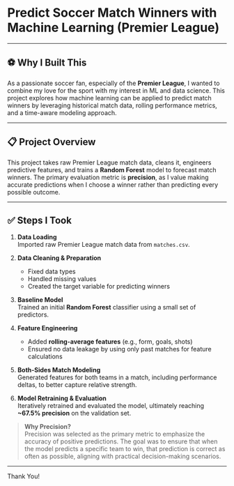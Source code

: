 # Predict **Soccer** Match Winners with Machine Learning (Premier League)

---

## ⚽ Why I Built This

As a passionate soccer fan, especially of the **Premier League**, I wanted to combine my love for the sport with my interest in ML and data science. This project explores how machine learning can be applied to predict match winners by leveraging historical match data, rolling performance metrics, and a time-aware modeling approach.

---

## 📋 Project Overview

This project takes raw Premier League match data, cleans it, engineers predictive features, and trains a **Random Forest** model to forecast match winners. The primary evaluation metric is **precision**, as I value making accurate predictions when I choose a winner rather than predicting every possible outcome.

---

## ✅ Steps I Took

1. **Data Loading**  
   Imported raw Premier League match data from `matches.csv`.

2. **Data Cleaning & Preparation**  
   - Fixed data types  
   - Handled missing values  
   - Created the target variable for predicting winners

3. **Baseline Model**  
   Trained an initial **Random Forest** classifier using a small set of predictors.

4. **Feature Engineering**  
   - Added **rolling-average features** (e.g., form, goals, shots)  
   - Ensured no data leakage by using only past matches for feature calculations

5. **Both-Sides Match Modeling**  
   Generated features for both teams in a match, including performance deltas, to better capture relative strength.

6. **Model Retraining & Evaluation**  
   Iteratively retrained and evaluated the model, ultimately reaching **~67.5% precision** on the validation set.

> **Why Precision?**  
> Precision was selected as the primary metric to emphasize the accuracy of positive predictions. The goal was to ensure that when the model predicts a specific team to win, that prediction is correct as often as possible, aligning with practical decision-making scenarios.

---

Thank You!
